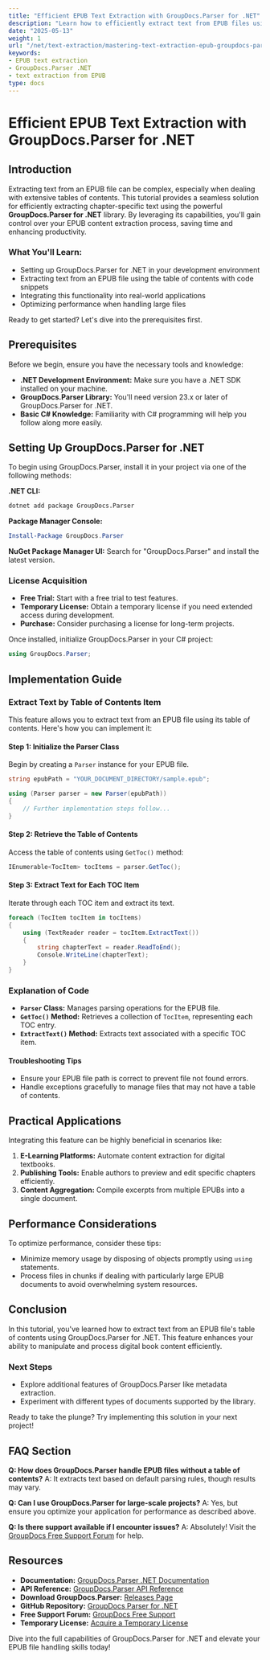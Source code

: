 ```yaml
---
title: "Efficient EPUB Text Extraction with GroupDocs.Parser for .NET"
description: "Learn how to efficiently extract text from EPUB files using GroupDocs.Parser for .NET. This guide covers setup, code implementation, and performance tips."
date: "2025-05-13"
weight: 1
url: "/net/text-extraction/mastering-text-extraction-epub-groupdocs-parser-dotnet/"
keywords:
- EPUB text extraction
- GroupDocs.Parser .NET
- text extraction from EPUB
type: docs
---
```

# Efficient EPUB Text Extraction with GroupDocs.Parser for .NET

## Introduction
Extracting text from an EPUB file can be complex, especially when dealing with extensive tables of contents. This tutorial provides a seamless solution for efficiently extracting chapter-specific text using the powerful **GroupDocs.Parser for .NET** library. By leveraging its capabilities, you'll gain control over your EPUB content extraction process, saving time and enhancing productivity.

### What You'll Learn:
- Setting up GroupDocs.Parser for .NET in your development environment
- Extracting text from an EPUB file using the table of contents with code snippets
- Integrating this functionality into real-world applications
- Optimizing performance when handling large files

Ready to get started? Let's dive into the prerequisites first.

## Prerequisites
Before we begin, ensure you have the necessary tools and knowledge:

- **.NET Development Environment:** Make sure you have a .NET SDK installed on your machine.
- **GroupDocs.Parser Library:** You'll need version 23.x or later of GroupDocs.Parser for .NET.
- **Basic C# Knowledge:** Familiarity with C# programming will help you follow along more easily.

## Setting Up GroupDocs.Parser for .NET
To begin using GroupDocs.Parser, install it in your project via one of the following methods:

**.NET CLI:**
```bash
dotnet add package GroupDocs.Parser
```

**Package Manager Console:**
```powershell
Install-Package GroupDocs.Parser
```

**NuGet Package Manager UI:** 
Search for "GroupDocs.Parser" and install the latest version.

### License Acquisition
- **Free Trial:** Start with a free trial to test features.
- **Temporary License:** Obtain a temporary license if you need extended access during development.
- **Purchase:** Consider purchasing a license for long-term projects.

Once installed, initialize GroupDocs.Parser in your C# project:
```csharp
using GroupDocs.Parser;
```

## Implementation Guide
### Extract Text by Table of Contents Item
This feature allows you to extract text from an EPUB file using its table of contents. Here's how you can implement it:

#### Step 1: Initialize the Parser Class
Begin by creating a `Parser` instance for your EPUB file.
```csharp
string epubPath = "YOUR_DOCUMENT_DIRECTORY/sample.epub";

using (Parser parser = new Parser(epubPath))
{
    // Further implementation steps follow...
}
```

#### Step 2: Retrieve the Table of Contents
Access the table of contents using `GetToc()` method:
```csharp
IEnumerable<TocItem> tocItems = parser.GetToc();
```

#### Step 3: Extract Text for Each TOC Item
Iterate through each TOC item and extract its text.
```csharp
foreach (TocItem tocItem in tocItems)
{
    using (TextReader reader = tocItem.ExtractText())
    {
        string chapterText = reader.ReadToEnd();
        Console.WriteLine(chapterText);
    }
}
```

### Explanation of Code
- **`Parser` Class:** Manages parsing operations for the EPUB file.
- **`GetToc()` Method:** Retrieves a collection of `TocItem`, representing each TOC entry.
- **`ExtractText()` Method:** Extracts text associated with a specific TOC item.

#### Troubleshooting Tips
- Ensure your EPUB file path is correct to prevent file not found errors.
- Handle exceptions gracefully to manage files that may not have a table of contents.

## Practical Applications
Integrating this feature can be highly beneficial in scenarios like:
1. **E-Learning Platforms:** Automate content extraction for digital textbooks.
2. **Publishing Tools:** Enable authors to preview and edit specific chapters efficiently.
3. **Content Aggregation:** Compile excerpts from multiple EPUBs into a single document.

## Performance Considerations
To optimize performance, consider these tips:
- Minimize memory usage by disposing of objects promptly using `using` statements.
- Process files in chunks if dealing with particularly large EPUB documents to avoid overwhelming system resources.

## Conclusion
In this tutorial, you've learned how to extract text from an EPUB file's table of contents using GroupDocs.Parser for .NET. This feature enhances your ability to manipulate and process digital book content efficiently.

### Next Steps
- Explore additional features of GroupDocs.Parser like metadata extraction.
- Experiment with different types of documents supported by the library.

Ready to take the plunge? Try implementing this solution in your next project!

## FAQ Section
**Q: How does GroupDocs.Parser handle EPUB files without a table of contents?**
A: It extracts text based on default parsing rules, though results may vary.

**Q: Can I use GroupDocs.Parser for large-scale projects?**
A: Yes, but ensure you optimize your application for performance as described above.

**Q: Is there support available if I encounter issues?**
A: Absolutely! Visit the [GroupDocs Free Support Forum](https://forum.groupdocs.com/c/parser/10) for help.

## Resources
- **Documentation:** [GroupDocs.Parser .NET Documentation](https://docs.groupdocs.com/parser/net/)
- **API Reference:** [GroupDocs.Parser API Reference](https://reference.groupdocs.com/parser/net)
- **Download GroupDocs.Parser:** [Releases Page](https://releases.groupdocs.com/parser/net/)
- **GitHub Repository:** [GroupDocs Parser for .NET](https://github.com/groupdocs-parser/GroupDocs.Parser-for-.NET)
- **Free Support Forum:** [GroupDocs Free Support](https://forum.groupdocs.com/c/parser/10)
- **Temporary License:** [Acquire a Temporary License](https://purchase.groupdocs.com/temporary-license/) 

Dive into the full capabilities of GroupDocs.Parser for .NET and elevate your EPUB file handling skills today!
